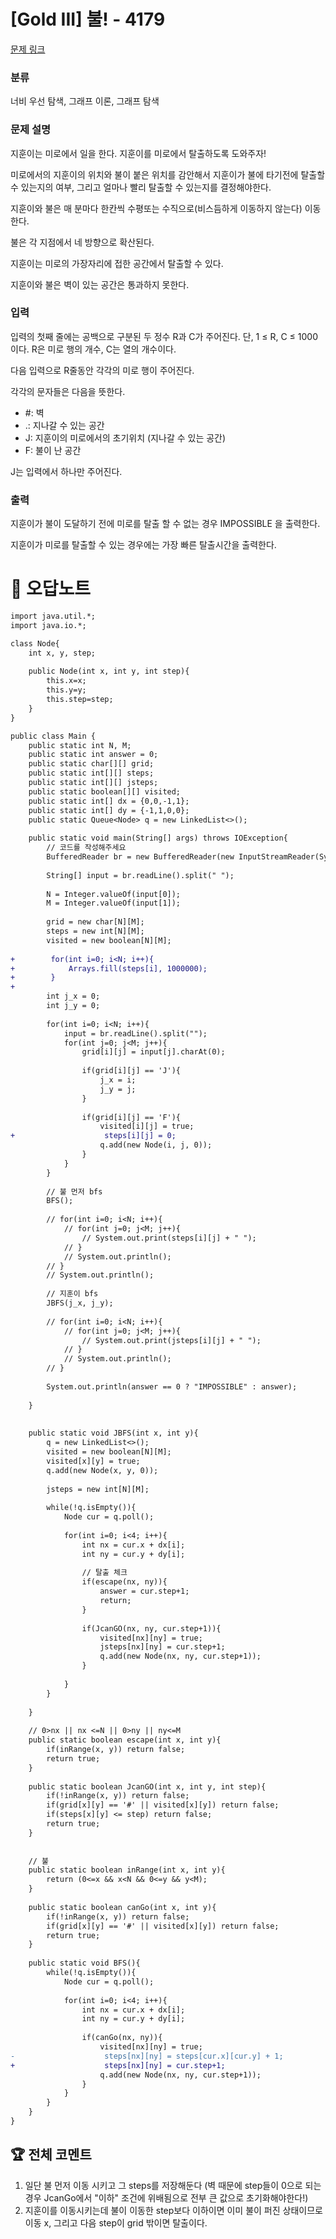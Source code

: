 # [Gold III] 불! - 4179 

[문제 링크](https://www.acmicpc.net/problem/4179) 

### 분류

너비 우선 탐색, 그래프 이론, 그래프 탐색

### 문제 설명

<p>지훈이는 미로에서 일을 한다. 지훈이를 미로에서 탈출하도록 도와주자!</p>

<p>미로에서의 지훈이의 위치와 불이 붙은 위치를 감안해서 지훈이가 불에 타기전에 탈출할 수 있는지의 여부, 그리고 얼마나 빨리 탈출할 수 있는지를 결정해야한다.</p>

<p>지훈이와 불은 매 분마다 한칸씩 수평또는 수직으로(비스듬하게 이동하지 않는다)  이동한다. </p>

<p>불은 각 지점에서 네 방향으로 확산된다. </p>

<p>지훈이는 미로의 가장자리에 접한 공간에서 탈출할 수 있다. </p>

<p>지훈이와 불은 벽이 있는 공간은 통과하지 못한다.</p>

### 입력 

 <p>입력의 첫째 줄에는 공백으로 구분된 두 정수 R과 C가 주어진다. 단, 1 ≤ R, C ≤ 1000 이다. R은 미로 행의 개수, C는 열의 개수이다.</p>

<p>다음 입력으로 R줄동안 각각의 미로 행이 주어진다.</p>

<p> 각각의 문자들은 다음을 뜻한다.</p>

<ul>
	<li>#: 벽</li>
	<li>.: 지나갈 수 있는 공간</li>
	<li>J: 지훈이의 미로에서의 초기위치 (지나갈 수 있는 공간)</li>
	<li>F: 불이 난 공간</li>
</ul>

<p>J는 입력에서 하나만 주어진다.</p>

### 출력 

 <p>지훈이가 불이 도달하기 전에 미로를 탈출 할 수 없는 경우 IMPOSSIBLE 을 출력한다.</p>

<p>지훈이가 미로를 탈출할 수 있는 경우에는 가장 빠른 탈출시간을 출력한다. </p>



#  🚀  오답노트 

```diff
import java.util.*;
import java.io.*;

class Node{
    int x, y, step;
    
    public Node(int x, int y, int step){
        this.x=x;
        this.y=y;
        this.step=step;
    }
}

public class Main {
    public static int N, M;
    public static int answer = 0;
    public static char[][] grid;
    public static int[][] steps;
    public static int[][] jsteps;
    public static boolean[][] visited;
    public static int[] dx = {0,0,-1,1};
    public static int[] dy = {-1,1,0,0};
    public static Queue<Node> q = new LinkedList<>();
    
    public static void main(String[] args) throws IOException{
        // 코드를 작성해주세요
        BufferedReader br = new BufferedReader(new InputStreamReader(System.in));
        
        String[] input = br.readLine().split(" ");
        
        N = Integer.valueOf(input[0]);
        M = Integer.valueOf(input[1]);
        
        grid = new char[N][M];
        steps = new int[N][M];
        visited = new boolean[N][M];
        
+        for(int i=0; i<N; i++){
+            Arrays.fill(steps[i], 1000000);
+        }
+        
        int j_x = 0;
        int j_y = 0;
        
        for(int i=0; i<N; i++){
            input = br.readLine().split("");
            for(int j=0; j<M; j++){
                grid[i][j] = input[j].charAt(0);
                
                if(grid[i][j] == 'J'){
                    j_x = i;
                    j_y = j;
                }
                
                if(grid[i][j] == 'F'){
                    visited[i][j] = true;
+                    steps[i][j] = 0;
                    q.add(new Node(i, j, 0));
                }
            }
        }
        
        // 불 먼저 bfs
        BFS();
        
        // for(int i=0; i<N; i++){
            // for(int j=0; j<M; j++){
                // System.out.print(steps[i][j] + " ");
            // }
            // System.out.println();
        // }
        // System.out.println();
        
        // 지훈이 bfs
        JBFS(j_x, j_y);
        
        // for(int i=0; i<N; i++){
            // for(int j=0; j<M; j++){
                // System.out.print(jsteps[i][j] + " ");
            // }
            // System.out.println();
        // }
        
        System.out.println(answer == 0 ? "IMPOSSIBLE" : answer);
        
    }
    
    
    public static void JBFS(int x, int y){
        q = new LinkedList<>();
        visited = new boolean[N][M];
        visited[x][y] = true;
        q.add(new Node(x, y, 0));
        
        jsteps = new int[N][M];
        
        while(!q.isEmpty()){
            Node cur = q.poll();
            
            for(int i=0; i<4; i++){
                int nx = cur.x + dx[i];
                int ny = cur.y + dy[i];
                
                // 탈출 체크
                if(escape(nx, ny)){
                    answer = cur.step+1;
                    return;
                }
                
                if(JcanGO(nx, ny, cur.step+1)){
                    visited[nx][ny] = true;
                    jsteps[nx][ny] = cur.step+1;
                    q.add(new Node(nx, ny, cur.step+1));
                }
                
            }
        }
        
    }
    
    // 0>nx || nx <=N || 0>ny || ny<=M
    public static boolean escape(int x, int y){
        if(inRange(x, y)) return false;
        return true;
    }
    
    public static boolean JcanGO(int x, int y, int step){
        if(!inRange(x, y)) return false;
        if(grid[x][y] == '#' || visited[x][y]) return false;
        if(steps[x][y] <= step) return false;
        return true; 
    }
    
    
    // 불
    public static boolean inRange(int x, int y){
        return (0<=x && x<N && 0<=y && y<M);
    }
    
    public static boolean canGo(int x, int y){
        if(!inRange(x, y)) return false;
        if(grid[x][y] == '#' || visited[x][y]) return false;
        return true;
    }
    
    public static void BFS(){
        while(!q.isEmpty()){
            Node cur = q.poll();
            
            for(int i=0; i<4; i++){
                int nx = cur.x + dx[i];
                int ny = cur.y + dy[i];
                
                if(canGo(nx, ny)){
                    visited[nx][ny] = true;
-                    steps[nx][ny] = steps[cur.x][cur.y] + 1;
+                    steps[nx][ny] = cur.step+1;
                    q.add(new Node(nx, ny, cur.step+1));
                }
            }
        }
    }
}

```


 ## 🏆 전체 코멘트 

1. 일단 불 먼저 이동 시키고 그 steps를 저장해둔다 (벽 때문에 step들이 0으로 되는 경우 JcanGo에서 "이하" 조건에 위배됨으로 전부 큰 값으로 초기화해야한다!)
2. 지훈이를 이동시키는데 불이 이동한 step보다 이하이면 이미 불이 퍼진 상태이므로 이동 x,
그리고 다음 step이 grid 밖이면 탈출이다.
